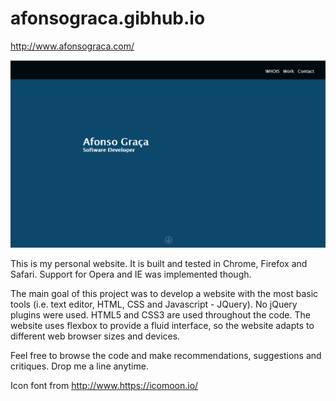 afonsograca.gibhub.io
==================
http://www.afonsograca.com/

![ScreenShot](imgs/afonso_graca.png?raw=true "website screen shot")

This is my personal website. It is built and tested in Chrome, Firefox and Safari. Support for Opera and IE was implemented though.

The main goal of this project was to develop a website with the most basic tools (i.e. text editor, HTML, CSS and Javascript - JQuery). No jQuery plugins were used. HTML5 and CSS3 are used throughout the code. The website uses flexbox to provide a fluid interface, so the website adapts to different web browser sizes and devices.

Feel free to browse the code and make recommendations, suggestions and critiques. Drop me a line anytime.

Icon font from http://www.https://icomoon.io/